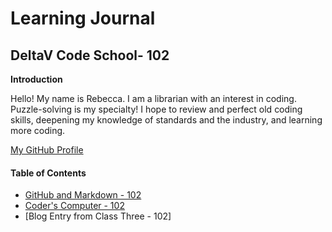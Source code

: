 # Learning Journal

## DeltaV Code School- 102

**Introduction**

Hello!  My name is Rebecca.  I am a librarian with an interest in coding.  Puzzle-solving is my specialty!  I hope to review and perfect old coding skills, deepening my knowledge of standards and the industry, and learning more coding.  

[My GitHub Profile](https://github.com/vernre01)


#### Table of Contents
- [GitHub and Markdown - 102](/MarkDownLesson.md)
- [Coder's Computer - 102](/Coders_Computer.md)
- [Blog Entry from Class Three - 102]
